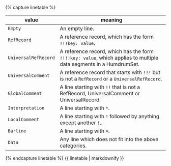 
{% capture linetable %}

value	             | meaning
---------------------|----------------------------------------------
`Empty`              | An empty line.
`RefRecord`          | A reference record, which has the form `!!!key: value`.
`UniversalRefRecord` | A reference record, which has the form `!!!!key: value`, which applies to multiple data segments in a <span class="obj">HumdrumSet</span>.
`UniversalComment`   | A reference record that starts with `!!!` but is not a `RefRecord` or a `UniversalRefRecord`.
`GlobalComment`      | A line starting with `!!` that is not a RefRecord, UniversalComment or UniversalRecord.
`Interpretation`     | A line starting with `*`.
`LocalComment`       | A line starting with `!` followed by anything except another `!`..
`Barline`            | A line starting with `=`.
`Data`               | Any line which does not fit into the above categories.


{% endcapture linetable %}
{{ linetable | markdownify }}

